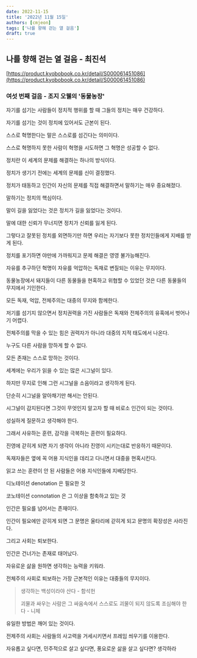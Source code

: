 ```yaml
---
date: 2022-11-15
title: '2022년 11월 15일'
authors: [cmjeon]
tags: ['나를 향해 걷는 열 걸음']
draft: true
---
```


## 나를 향해 걷는 열 걸음 - 최진석

[https://product.kyobobook.co.kr/detail/S000061451086](https://product.kyobobook.co.kr/detail/S000061451086)

### 여섯 번째 걸음 - 조지 오웰의 '동물농장'

자기를 섬기는 사람들이 정치적 행위를 할 때 그들의 정치는 매우 건강하다.

자기를 섬기는 것이 정치에 있어서도 근본이 된다.

스스로 혁명한다는 말은 스스로를 섬긴다는 의미이다.

<!--truncate-->

스스로 혁명하지 못한 사람이 혁명을 시도하면 그 혁명은 성공할 수 없다.

정치란 이 세계의 문제를 해결하는 하나의 방식이다.

정치가 생기기 전에는 세계의 문제를 신이 결정했다.

정치가 태동하고 인간이 자신의 문제를 직접 해결하면서 말하기는 매우 중요해졌다.

말하기는 정치의 핵심이다.

말이 길을 잃었다는 것은 정치가 길을 잃었다는 것이다.

말에 대한 신뢰가 무너지면 정치가 신뢰를 잃게 된다.

그렇다고 잘못된 정치를 외면하기만 하면 우리는 자기보다 못한 정치인들에게 지배를 받게 된다.

정치를 포기하면 야만에 가까워지고 문제 해결은 영영 불가능해진다.

자유를 추구하던 혁명이 자유를 억압하는 독재로 변질되는 이유는 무지이다.

동물농장에서 돼지들이 다른 동물들을 현혹하고 위협할 수 있었던 것은 다른 동물들의 무지에서 기인한다.

모든 독재, 억압, 전체주의는 대중의 무지와 함께한다.

저기를 섬기지 않으면서 정치권력을 가진 사람들은 독재와 전체주의의 유혹에서 벗어나기 어렵다.

전체주의를 막을 수 있는 힘은 권력자가 아니라 대중의 지적 태도에서 나온다.

누구도 다른 사람을 망하게 할 수 없다.

모든 존재는 스스로 망하는 것이다.

세계에는 우리가 읽을 수 있는 많은 시그널이 있다.

하지만 무지로 인해 그런 시그널을 소음이라고 생각하게 된다.

단순히 시그널을 알아채기만 해서는 안된다.

시그널이 감지된다면 그것이 무엇인지 알고자 할 때 비로소 인간이 되는 것이다.

성실하게 질문하고 생각해야 한다.

그래서 사유하는 훈련, 감각을 극복하는 훈련이 필요하다.

진영에 갇히게 되면 자기 생각이 아니라 진영이 시키는대로 반응하기 때문이다.

독재자들은 옆에 꼭 어용 지식인을 데리고 다니면서 대중을 현혹시킨다.

읽고 쓰는 훈련이 안 된 사람들은 어용 지식인들에 지배당한다.

디노테이션 denotation 은 필요한 것

코노테이션 connotation 은 그 이상을 함축하고 있는 것

인간은 필요를 넘어서는 존재이다.

인간이 필요에만 갇히게 되면 그 문명은 울타리에 갇히게 되고 문명의 확장성은 사라진다.

그리고 사회는 퇴보한다.

인간은 건너가는 존재로 태어났다.

자유로운 삶을 원하면 생각하는 능력을 키워라.

전체주의 사회로 퇴보하는 가장 근본적인 이유는 대중들의 무지이다.

> 생각하는 백성이라야 산다 - 함석헌
> 
> 괴물과 싸우는 사람은 그 싸움속에서 스스로도 괴물이 되지 않도록 조심해야 한다 - 니체

유일한 방법은 깨어 있는 것이다.

전제주의 사회는 사람들의 사고력을 거세시키면서 프레임 씌우기를 이용한다.

자유롭고 싶다면, 민주적으로 살고 싶다면, 풍요로운 삶을 살고 싶다면? 생각하라
